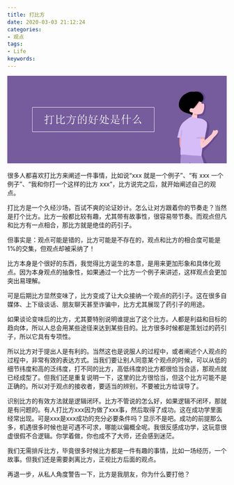 ```yaml
---
title: 打比方
date: 2020-03-03 21:12:24
categories:
- 观点
tags:
- Life
keywords:
---
```


![](/images/dabifang.jpg)

很多人都喜欢打比方来阐述一件事情，比如说“xxx 就是一个例子”、“有 xxx 一个例子”、“我和你打一个这样的比方 xxx”，比方说完之后，就开始阐述自己的观点。

打比方是一个久经沙场，百试不爽的论证妙计。怎么让对方跟着你的节奏走？当然是打个比方。比方一般都比较有趣，尤其带有故事性，很容易带节奏。而观点但凡和比方有一点相合，那比方就是绝佳的药引子。

但事实是：观点可能是错的，比方可能是不存在的，观点和比方的相合度可能是1%的交集，但观点却被采纳了！

<!-- more -->
比方本身是个很好的东西，我觉得比方诞生的本意，是用来更加形象和具体化观点。因为本身观点的抽象性，如果通过一个比方一个例子来讲述，这样观点会更加突出易理解。

可是后期比方显然变味了，比方变成了让大众接纳一个观点的药引子。这在很多自媒体、上下级谈话、朋友聊天甚至诈骗中，比方尤其展现了药引子的用途。

如果谈论变味后的比方，尤其要特别说明谁提出了这个比方。人都是利益和目标的趋向体，所以人总会用某些途径来达到某些目的。比方很多时候都是策划过的药引子，所以它具有专项性。

所以比方对于提出人是有利的。当然这也是说服人的过程中，或者阐述个人观点的过程中，非常有效的表达方式。当我们要让别人同意某个观点的时候，可以从低的细节纬度和高的泛纬度，打不同的比方，高低纬度的比方都很恰当合适，那观点就已经成型了。但我们还是重复说明一下，这里的比方很恰当，但这个比方可能不是正确的。所以对于观点的接收者，要适当的辨别，不要被比方给误导了。

识别比方的有效方法就是逻辑闭环。比方不管说的怎么好，如果逻辑不闭环，那就是有问题的。有人打比方xxx因为做了xxx事，然后取得了成功。这在成功学里面经常出现。可是xxx是xxx成功的充分必要条件吗？显示不是吧。成功的前提那么多，机遇很多时候也是可遇不可求，哪能以偏概全呢。我很反感成功学，这玩意很虚很假不合逻辑。你学着做，你也成不了大师，还会感到迷茫。

我们无需排斥比方，毕竟很多时候比方都是一件有趣的事情，比如一场经历，一个故事。但我们还是需要剥离比方，正视比方后面的观点。

再退一步，从私人角度警告一下，比方是我朋友，你为什么要打他？